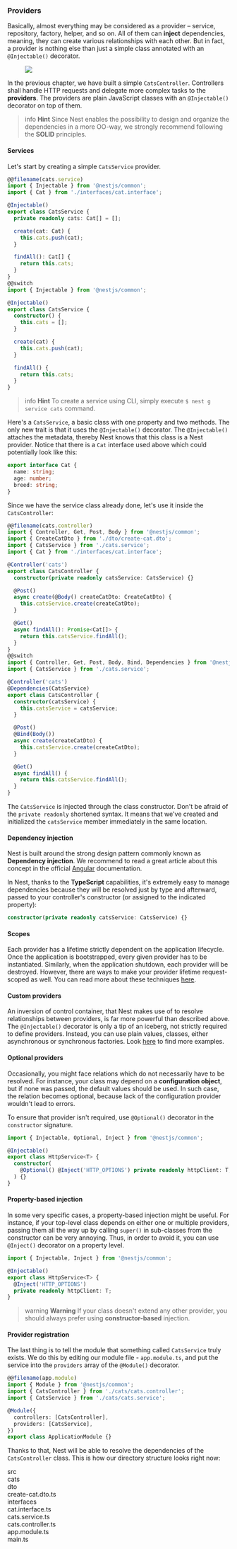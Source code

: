 ### Providers

Basically, almost everything may be considered as a provider – service, repository, factory, helper, and so on. All of them can **inject** dependencies, meaning, they can create various relationships with each other. But in fact, a provider is nothing else than just a simple class annotated with an `@Injectable()` decorator.

<figure><img src="/assets/Components_1.png" /></figure>

In the previous chapter, we have built a simple `CatsController`. Controllers shall handle HTTP requests and delegate more complex tasks to the **providers**. The providers are plain JavaScript classes with an `@Injectable()` decorator on top of them.

> info **Hint** Since Nest enables the possibility to design and organize the dependencies in a more OO-way, we strongly recommend following the **SOLID** principles.

#### Services

Let's start by creating a simple `CatsService` provider.

```typescript
@@filename(cats.service)
import { Injectable } from '@nestjs/common';
import { Cat } from './interfaces/cat.interface';

@Injectable()
export class CatsService {
  private readonly cats: Cat[] = [];

  create(cat: Cat) {
    this.cats.push(cat);
  }

  findAll(): Cat[] {
    return this.cats;
  }
}
@@switch
import { Injectable } from '@nestjs/common';

@Injectable()
export class CatsService {
  constructor() {
    this.cats = [];
  }

  create(cat) {
    this.cats.push(cat);
  }

  findAll() {
    return this.cats;
  }
}
```

> info **Hint** To create a service using CLI, simply execute `$ nest g service cats` command.

Here's a `CatsService`, a basic class with one property and two methods. The only new trait is that it uses the `@Injectable()` decorator. The `@Injectable()` attaches the metadata, thereby Nest knows that this class is a Nest provider. Notice that there is a `Cat` interface used above which could potentially look like this:

```typescript
export interface Cat {
  name: string;
  age: number;
  breed: string;
}
```

Since we have the service class already done, let's use it inside the `CatsController`:

```typescript
@@filename(cats.controller)
import { Controller, Get, Post, Body } from '@nestjs/common';
import { CreateCatDto } from './dto/create-cat.dto';
import { CatsService } from './cats.service';
import { Cat } from './interfaces/cat.interface';

@Controller('cats')
export class CatsController {
  constructor(private readonly catsService: CatsService) {}

  @Post()
  async create(@Body() createCatDto: CreateCatDto) {
    this.catsService.create(createCatDto);
  }

  @Get()
  async findAll(): Promise<Cat[]> {
    return this.catsService.findAll();
  }
}
@@switch
import { Controller, Get, Post, Body, Bind, Dependencies } from '@nestjs/common';
import { CatsService } from './cats.service';

@Controller('cats')
@Dependencies(CatsService)
export class CatsController {
  constructor(catsService) {
    this.catsService = catsService;
  }

  @Post()
  @Bind(Body())
  async create(createCatDto) {
    this.catsService.create(createCatDto);
  }

  @Get()
  async findAll() {
    return this.catsService.findAll();
  }
}
```

The `CatsService` is injected through the class constructor. Don't be afraid of the `private readonly` shortened syntax. It means that we've created and initialized the `catsService` member immediately in the same location.

#### Dependency injection

Nest is built around the strong design pattern commonly known as **Dependency injection**. We recommend to read a great article about this concept in the official [Angular](https://angular.io/guide/dependency-injection) documentation.

In Nest, thanks to the **TypeScript** capabilities, it's extremely easy to manage dependencies because they will be resolved just by type and afterward, passed to your controller's constructor (or assigned to the indicated property):

```typescript
constructor(private readonly catsService: CatsService) {}
```

#### Scopes

Each provider has a lifetime strictly dependent on the application lifecycle. Once the application is bootstrapped, every given provider has to be instantiated. Similarly, when the application shutdown, each provider will be destroyed. However, there are ways to make your provider lifetime request-scoped as well. You can read more about these techniques [here](/fundamentals/scopes).

#### Custom providers

An inversion of control container, that Nest makes use of to resolve relationships between providers, is far more powerful than described above. The `@Injectable()` decorator is only a tip of an iceberg, not strictly required to define providers. Instead, you can use plain values, classes, either asynchronous or synchronous factories. Look [here](/fundamentals/dependency-injection) to find more examples.

#### Optional providers

Occasionally, you might face relations which do not necessarily have to be resolved. For instance, your class may depend on a **configuration object**, but if none was passed, the default values should be used. In such case, the relation becomes optional, because lack of the configuration provider wouldn't lead to errors.

To ensure that provider isn't required, use `@Optional()` decorator in the `constructor` signature.

```typescript
import { Injectable, Optional, Inject } from '@nestjs/common';

@Injectable()
export class HttpService<T> {
  constructor(
    @Optional() @Inject('HTTP_OPTIONS') private readonly httpClient: T,
  ) {}
}
```

#### Property-based injection

In some very specific cases, a property-based injection might be useful. For instance, if your top-level class depends on either one or multiple providers, passing them all the way up by calling `super()` in sub-classes from the constructor can be very annoying. Thus, in order to avoid it, you can use `@Inject()` decorator on a property level.

```typescript
import { Injectable, Inject } from '@nestjs/common';

@Injectable()
export class HttpService<T> {
  @Inject('HTTP_OPTIONS')
  private readonly httpClient: T;
}
```

> warning **Warning** If your class doesn't extend any other provider, you should always prefer using **constructor-based** injection.

#### Provider registration

The last thing is to tell the module that something called `CatsService` truly exists. We do this by editing our module file - `app.module.ts`, and put the service into the `providers` array of the `@Module()` decorator.

```typescript
@@filename(app.module)
import { Module } from '@nestjs/common';
import { CatsController } from './cats/cats.controller';
import { CatsService } from './cats/cats.service';

@Module({
  controllers: [CatsController],
  providers: [CatsService],
})
export class ApplicationModule {}
```

Thanks to that, Nest will be able to resolve the dependencies of the `CatsController` class. This is how our directory structure looks right now:

<div class="file-tree">
<div class="item">src</div>
<div class="children">
<div class="item">cats</div>
<div class="children">
<div class="item">dto</div>
<div class="children">
<div class="item">create-cat.dto.ts</div>
</div>
<div class="item">interfaces</div>
<div class="children">
<div class="item">cat.interface.ts</div>
</div>
<div class="item">cats.service.ts</div>
<div class="item">cats.controller.ts</div>
</div>
<div class="item">app.module.ts</div>
<div class="item">main.ts</div>
</div>
</div>
